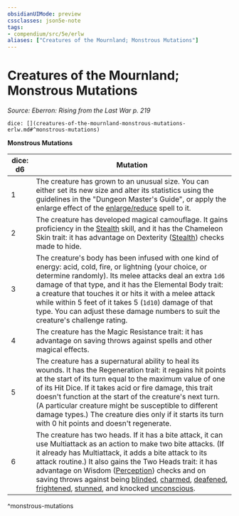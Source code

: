 ```yaml
---
obsidianUIMode: preview
cssclasses: json5e-note
tags:
- compendium/src/5e/erlw
aliases: ["Creatures of the Mournland; Monstrous Mutations"]
---
```

# Creatures of the Mournland; Monstrous Mutations
*Source: Eberron: Rising from the Last War p. 219* 

`dice: [](creatures-of-the-mournland-monstrous-mutations-erlw.md#^monstrous-mutations)`

**Monstrous Mutations**

| dice: d6 | Mutation |
|----------|----------|
| 1 | The creature has grown to an unusual size. You can either set its new size and alter its statistics using the guidelines in the "Dungeon Master's Guide", or apply the enlarge effect of the [enlarge/reduce](compendium/spells/enlarge-reduce.md) spell to it. |
| 2 | The creature has developed magical camouflage. It gains proficiency in the [Stealth](rules/skills.md#Stealth) skill, and it has the Chameleon Skin trait: it has advantage on Dexterity ([Stealth](rules/skills.md#Stealth)) checks made to hide. |
| 3 | The creature's body has been infused with one kind of energy: acid, cold, fire, or lightning (your choice, or determine randomly). Its melee attacks deal an extra `1d6` damage of that type, and it has the Elemental Body trait: a creature that touches it or hits it with a melee attack while within 5 feet of it takes 5 (`1d10`) damage of that type. You can adjust these damage numbers to suit the creature's challenge rating. |
| 4 | The creature has the Magic Resistance trait: it has advantage on saving throws against spells and other magical effects. |
| 5 | The creature has a supernatural ability to heal its wounds. It has the Regeneration trait: it regains hit points at the start of its turn equal to the maximum value of one of its Hit Dice. If it takes acid or fire damage, this trait doesn't function at the start of the creature's next turn. (A particular creature might be susceptible to different damage types.) The creature dies only if it starts its turn with 0 hit points and doesn't regenerate. |
| 6 | The creature has two heads. If it has a bite attack, it can use Multiattack as an action to make two bite attacks. (If it already has Multiattack, it adds a bite attack to its attack routine.) It also gains the Two Heads trait: it has advantage on Wisdom ([Perception](rules/skills.md#Perception)) checks and on saving throws against being [blinded](rules/conditions.md#blinded), [charmed](rules/conditions.md#charmed), [deafened](rules/conditions.md#deafened), [frightened](rules/conditions.md#frightened), [stunned](rules/conditions.md#stunned), and knocked [unconscious](rules/conditions.md#unconscious). |
^monstrous-mutations